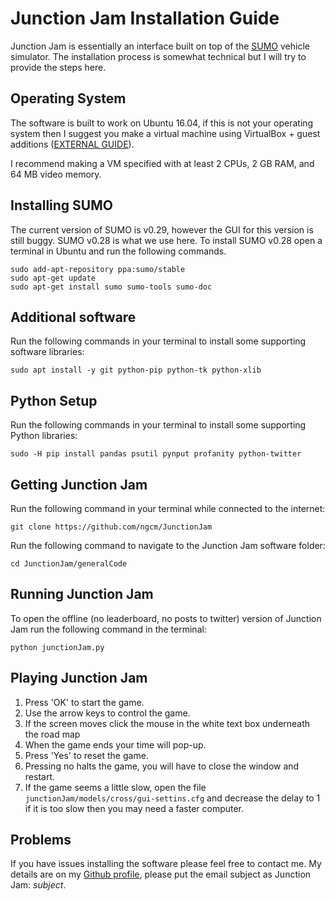 # Junction Jam Installation Guide
Junction Jam is essentially an interface built on top of the [SUMO](http://sumo.dlr.de/wiki) vehicle simulator.
The installation process is somewhat technical but I will try to provide the steps here.

## Operating System
The software is built to work on Ubuntu 16.04, if this is not your operating system
then I suggest you make a virtual machine using VirtualBox + guest additions ([EXTERNAL GUIDE](http://www.psychocats.net/ubuntu/virtualbox)).

I recommend making a VM specified with at least 2 CPUs, 2 GB RAM, and 64 MB video memory.

## Installing SUMO
The current version of SUMO is v0.29, however the GUI for this version is still buggy.
SUMO v0.28 is what we use here. To install SUMO v0.28 open a terminal in Ubuntu and
run the following commands. 
```
sudo add-apt-repository ppa:sumo/stable
sudo apt-get update
sudo apt-get install sumo sumo-tools sumo-doc
```

## Additional software
Run the following commands in your terminal to install some supporting software libraries:
```
sudo apt install -y git python-pip python-tk python-xlib
```

## Python Setup
Run the following commands in your terminal to install some supporting Python libraries:
```
sudo -H pip install pandas psutil pynput profanity python-twitter
```

## Getting Junction Jam
Run the following command in your terminal while connected to the internet:
```
git clone https://github.com/ngcm/JunctionJam
```
Run the following command to navigate to the Junction Jam software folder:
```
cd JunctionJam/generalCode
```

## Running Junction Jam
To open the offline (no leaderboard, no posts to twitter) version of Junction Jam
run the following command in the terminal:
```
python junctionJam.py
```

## Playing Junction Jam
1. Press 'OK' to start the game.
2. Use the arrow keys to control the game.
3. If the screen moves click the mouse in the white text box underneath the road map
4. When the game ends your time will pop-up.
5. Press 'Yes' to reset the game.
6. Pressing no halts the game, you will have to close the window and restart.
7. If the game seems a little slow, open the file `junctionJam/models/cross/gui-settins.cfg` and decrease the delay to 1
   if it is too slow then you may need a faster computer.

## Problems
If you have issues installing the software please feel free to contact me. My details are on my 
[Github profile](https://github.com/cbrafter), please put the email subject as Junction Jam: *subject*.

